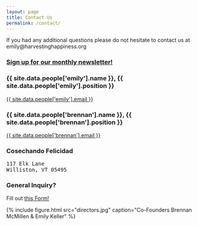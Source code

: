 ```yaml
---
layout: page
title: Contact Us
permalink: /contact/
---
```


<div class="contact col-sm-12">	
	<p>If you had any additional questions please do not hesitate to contact us at emily@harvestinghappiness.org</p>
	<h3><a href="{{ site.newsletter }}">Sign up for our monthly newsletter!</a></h3>
</div>
<div class="col-sm-6">
	<h3>{{ site.data.people['emily'].name }}, {{ site.data.people['emily'].position }}</h3>
	<p><a href="mailto:{{ site.data.people['emily'].email }}">{{ site.data.people['emily'].email }}</a></p>
	<h3>{{ site.data.people['brennan'].name }}, {{ site.data.people['brennan'].position }}</h3>
	<p><a href="mailto:{{ site.data.people['brennan'].email }}">{{ site.data.people['brennan'].email }}</a></p>
</div>
<div class="col-sm-6">
	<h3>Cosechando Felicidad</h3>
	<pre>
117 Elk Lane
Williston, VT 05495</pre>
	<h3>General Inquiry?</h3><p>Fill out <a target="_blank" href="{{ site.contactform }}">this Form!</a></p>
</div>

{% include figure.html src="directors.jpg" caption="Co-Founders Brennan McMillen & Emily Keller" %}
